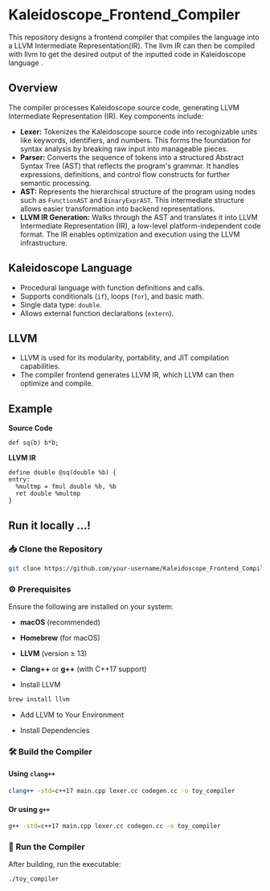 # Kaleidoscope_Frontend_Compiler
This repository designs a frontend compiler that compiles the language into a LLVM Intermediate Representation(IR). The llvm IR can then be compiled with llvm to get the desired output of the inputted code in Kaleidoscope language .

## Overview

The compiler processes Kaleidoscope source code, generating LLVM Intermediate Representation (IR). Key components include:

-   **Lexer:** Tokenizes the Kaleidoscope source code into recognizable units like keywords, identifiers, and numbers. This forms the foundation for syntax analysis by breaking raw input into manageable pieces.
-   **Parser:** Converts the sequence of tokens into a structured Abstract Syntax Tree (AST) that reflects the program's grammar. It handles expressions, definitions, and control flow constructs for further semantic processing.
-   **AST:** Represents the hierarchical structure of the program using nodes such as `FunctionAST` and `BinaryExprAST`. This intermediate structure allows easier transformation into backend representations.
-   **LLVM IR Generation:** Walks through the AST and translates it into LLVM Intermediate Representation (IR), a low-level platform-independent code format. The IR enables optimization and execution using the LLVM infrastructure.

## Kaleidoscope Language

-   Procedural language with function definitions and calls. 
-   Supports conditionals (`if`), loops (`for`), and basic math. 
-   Single data type: `double`. 
-   Allows external function declarations (`extern`). 

## LLVM

-   LLVM is used for its modularity, portability, and JIT compilation capabilities. 
-   The compiler frontend generates LLVM IR, which LLVM can then optimize and compile. 

## Example
**Source Code** 
```
def sq(b) b*b;
```
**LLVM IR**
```
define double @sq(double %b) {
entry:
  %multmp = fmul double %b, %b
  ret double %multmp
}
```

## Run it locally ...!
### 📥 Clone the Repository

```bash
git clone https://github.com/your-username/Kaleidoscope_Frontend_Compiler.git
```

### ⚙️ Prerequisites

Ensure the following are installed on your system:

- **macOS** (recommended)
- **Homebrew** (for macOS)
- **LLVM** (version ≥ 13)
- **Clang++** or **g++** (with C++17 support)

- Install LLVM
```bash
brew install llvm
```

- Add LLVM to Your Environment

- Install Dependencies

### 🛠️ Build the Compiler

#### Using `clang++`
```bash
clang++ -std=c++17 main.cpp lexer.cc codegen.cc -o toy_compiler 
```

#### Or using `g++`
```bash
g++ -std=c++17 main.cpp lexer.cc codegen.cc -o toy_compiler 
```

### 🚀 Run the Compiler
After building, run the executable:
```bash
./toy_compiler
```
